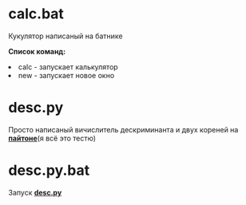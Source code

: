 # calc.bat
Кукулятор написаный на батнике</br>



<b>Список команд:</b>
<li> calc - запускает калькулятор </li>
<li> new - запускает новое окно </li>

# desc.py 
<a name="desc"><p> Просто написаный вичислитель дескриминанта и двух кореней на <b><a href="https://python.org">пайтоне</a></b>(я всё это тестю) </p></a>

# desc.py.bat
Запуск <b><a href="#desc"> desc.py </a> </b>
